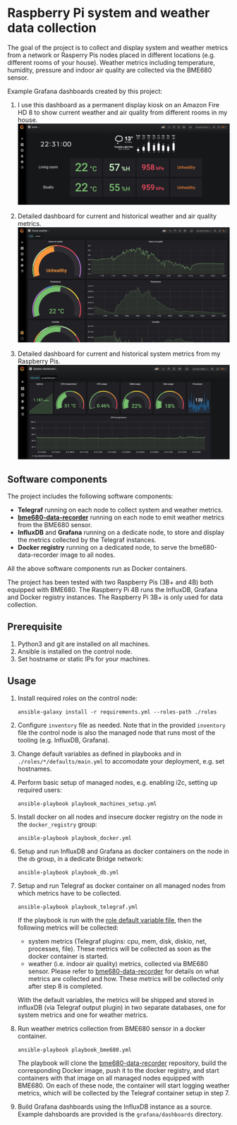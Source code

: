 # Raspberry Pi system and weather data collection

The goal of the project is to collect and display system and weather metrics from a network or Rasperry Pis nodes placed in different locations (e.g. different rooms of your house).
Weather metrics including temperature, humidity, pressure and indoor air quality are collected via the BME680 sensor.

Example Grafana dashboards created by this project:

1. I use this dashboard as a permanent display kiosk on an Amazon Fire HD 8 to show current weather and air quality from different rooms in my house.
![](images/kiosk_dashboard.jpg)

2. Detailed dashboard for current and historical weather and air quality metrics.
![](images/home_weather_dashboard.jpg)

3. Detailed dashboard for current and historical system metrics from my Raspberry Pis.
![](images/system_dashboard.jpg)

## Software components

The project includes the following software components:

- **Telegraf** running on each node to collect system and weather metrics.
- **[bme680-data-recorder](https://github.com/ellolo/bme680-data-recorder)** running on each node to emit weather metrics from the BME680 sensor.
- **InfluxDB** and **Grafana** running on a dedicate node, to store and display the metrics collected by the Telegraf instances.
- **Docker registry** running on a dedicated node, to serve the bme680-data-recorder image to all nodes.

All the above software components run as Docker containers.

The project has been tested with two Raspberry Pis (3B+ and 4B) both equipped with BME680. The Raspberry Pi 4B runs the InfluxDB, Grafana and Docker registry instances.
The Raspberry Pi 3B+ is only used for data collection.



## Prerequisite

1. Python3 and git are installed on all machines.
2. Ansible is installed on the control node.
3. Set hostname or static IPs for your machines.

## Usage


1. Install required roles on the control node:

	```
	ansible-galaxy install -r requirements.yml --roles-path ./roles
	```

2. Configure ``inventory`` file as needed. Note that in the provided ``inventory`` file the control node is also the managed node that runs most of the tooling (e.g. InfluxDB, Grafana).

3. Change default variables as defined in playbooks and in ``./roles/*/defaults/main.yml`` to accomodate your deployment, e.g. set hostnames.

4. Perform basic setup of managed nodes, e.g. enabling i2c, setting up required users: 

	```
	ansible-playbook playbook_machines_setup.yml
	```

5. Install docker on all nodes and insecure docker registry on the node in the  ``docker_registry`` group: 

	```
	ansible-playbook playbook_docker.yml
	```

6. Setup and run InfluxDB and Grafana as docker containers on the node in the ``db`` group, in a dedicate Bridge network:

	```
	ansible-playbook playbook_db.yml
	```

7. Setup and run Telegraf as docker container on all managed nodes from which metrics have to be collected. 

	```
	ansible-playbook playbook_telegraf.yml
	```

	If the playbook is run with the [role default variable file](https://github.com/ellolo/ansible-docker_telegraf/blob/master/defaults/main.yml), then the following metrics will be collected:

	- system metrics (Telegraf plugins: cpu, mem, disk, diskio, net, processes, file). These metrics will be collected as soon as the docker container is started.
	- weather (i.e. indoor air quality) metrics, collected via BME680 sensor. Please refer to [bme680-data-recorder](https://github.com/ellolo/bme680-data-recorder) for details on what metrics are collected and how.  These metrics will be collected only after step 8 is completed.

	With the default variables, the metrics will be shipped and stored in influxDB (via Telegraf output plugin) in two separate databases, one for system metrics and one for weather metrics.

8. Run weather metrics collection from BME680 sensor in a docker container.

	```
	ansible-playbook playbook_bme680.yml
	```

	The playbook will clone the [bme680-data-recorder](https://github.com/ellolo/bme680-data-recorder) repository, build the corresponding Docker image, push it to the docker registry, and start containers with that image on all managed nodes equipped with BME680. On each of these node, the container will start logging weather metrics, which will be collected by the Telegraf container setup in step 7.

9. Build Grafana dashboards using the InfluxDB instance as a source. Example dahsboards are provided is the ``grafana/dashboards`` directory.
